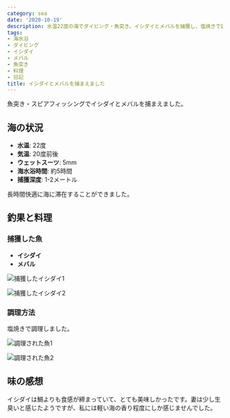 ```yaml
---
category: sea
date: '2020-10-19'
description: 水温22度の海でダイビング・魚突き。イシダイとメバルを捕獲し、塩焼きで調理。イシダイの食感は鯛より締まっていました。
tags:
- 海水浴
- ダイビング
- イシダイ
- メバル
- 魚突き
- 料理
- 日記
title: イシダイとメバルを捕まえました
---
```



魚突き・スピアフィッシングでイシダイとメバルを捕まえました。

## 海の状況
- **水温**: 22度
- **気温**: 20度前後
- **ウェットスーツ**: 5mm
- **海水浴時間**: 約5時間
- **捕獲深度**: 1-2メートル

長時間快適に海に滞在することができました。

## 釣果と料理

### 捕獲した魚
- **イシダイ**
- **メバル**

![捕獲したイシダイ1](../images/2020-10-19-diving-01.jpg)

![捕獲したイシダイ2](../images/2020-10-19-diving-02.jpg)

### 調理方法
塩焼きで調理しました。

![調理された魚1](../images/2020-10-19-diving-03.jpg)

![調理された魚2](../images/2020-10-19-diving-04.jpg)

## 味の感想

イシダイは鯛よりも食感が締まっていて、とても美味しかったです。妻は少し生臭いと感じたようですが、私には軽い海の香り程度にしか感じませんでした。